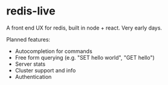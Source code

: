# redis-live

A front end UX for redis, built in node + react. Very early days. 

Planned features:

* Autocompletion for commands
* Free form querying (e.g. "SET hello world", "GET hello")
* Server stats 
* Cluster support and info
* Authentication 